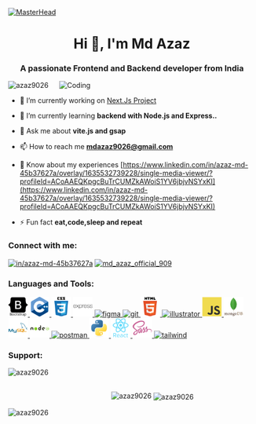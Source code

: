 [![MasterHead](https://mir-s3-cdn-cf.behance.net/project_modules/max_1200/79731568097599.5b50bca477735.jpg)](https://rishavchanda.io)
 
<h1 align="center">Hi 👋, I'm Md Azaz</h1>

<h3 align="center">A passionate Frontend and Backend developer from India</h3>

<img align="right"    alt="Coding" width="400" src="https://yt3.ggpht.com/a/AATXAJxnG_dGeCroC-Oz7fsVmv6DWq133LerN7Xuvw=s900-c-k-c0xffffffff-no-rj-mo">


<p align="left">  <img src="https://komarev.com/ghpvc/?username=azaz9026&label=Profile%20views&color=0e75b6&style=flat" alt="azaz9026" /> </p>

- 🔭 I’m currently working on [Next.Js Project](https://github.com/azaz9026/Complete-Restful-CRUD-APIs-)

- 🌱 I’m currently learning **backend with Node.js and Express..**

- 💬 Ask me about **vite.js and gsap**

- 📫 How to reach me **mdazaz9026@gmail.com**

- 📄 Know about my experiences [https://www.linkedin.com/in/azaz-md-45b37627a/overlay/1635532739228/single-media-viewer/?profileId=ACoAAEQKpgcBuTrCUMZkAWoiS1YV6jbjvNSYxKI](https://www.linkedin.com/in/azaz-md-45b37627a/overlay/1635532739228/single-media-viewer/?profileId=ACoAAEQKpgcBuTrCUMZkAWoiS1YV6jbjvNSYxKI)

- ⚡ Fun fact **eat,code,sleep and repeat**

<h3 align="left">Connect with me:</h3>
<p align="left">
<a href="https://linkedin.com/in/in/azaz-md-45b37627a" target="blank"><img align="center" src="https://raw.githubusercontent.com/rahuldkjain/github-profile-readme-generator/master/src/images/icons/Social/linked-in-alt.svg" alt="in/azaz-md-45b37627a" height="30" width="40" /></a>
<a href="https://instagram.com/md_azaz_official_909" target="blank"><img align="center" src="https://raw.githubusercontent.com/rahuldkjain/github-profile-readme-generator/master/src/images/icons/Social/instagram.svg" alt="md_azaz_official_909" height="30" width="40" /></a>
</p>

<h3 align="left">Languages and Tools:</h3>
<p align="left"> <a href="https://getbootstrap.com" target="_blank" rel="noreferrer"> <img src="https://raw.githubusercontent.com/devicons/devicon/master/icons/bootstrap/bootstrap-plain-wordmark.svg" alt="bootstrap" width="40" height="40"/> </a> <a href="https://www.w3schools.com/cpp/" target="_blank" rel="noreferrer"> <img src="https://raw.githubusercontent.com/devicons/devicon/master/icons/cplusplus/cplusplus-original.svg" alt="cplusplus" width="40" height="40"/> </a> <a href="https://www.w3schools.com/css/" target="_blank" rel="noreferrer"> <img src="https://raw.githubusercontent.com/devicons/devicon/master/icons/css3/css3-original-wordmark.svg" alt="css3" width="40" height="40"/> </a> <a href="https://expressjs.com" target="_blank" rel="noreferrer"> <img src="https://raw.githubusercontent.com/devicons/devicon/master/icons/express/express-original-wordmark.svg" alt="express" width="40" height="40"/> </a> <a href="https://www.figma.com/" target="_blank" rel="noreferrer"> <img src="https://www.vectorlogo.zone/logos/figma/figma-icon.svg" alt="figma" width="40" height="40"/> </a> <a href="https://git-scm.com/" target="_blank" rel="noreferrer"> <img src="https://www.vectorlogo.zone/logos/git-scm/git-scm-icon.svg" alt="git" width="40" height="40"/> </a> <a href="https://www.w3.org/html/" target="_blank" rel="noreferrer"> <img src="https://raw.githubusercontent.com/devicons/devicon/master/icons/html5/html5-original-wordmark.svg" alt="html5" width="40" height="40"/> </a> <a href="https://www.adobe.com/in/products/illustrator.html" target="_blank" rel="noreferrer"> <img src="https://www.vectorlogo.zone/logos/adobe_illustrator/adobe_illustrator-icon.svg" alt="illustrator" width="40" height="40"/> </a> <a href="https://developer.mozilla.org/en-US/docs/Web/JavaScript" target="_blank" rel="noreferrer"> <img src="https://raw.githubusercontent.com/devicons/devicon/master/icons/javascript/javascript-original.svg" alt="javascript" width="40" height="40"/> </a> <a href="https://www.mongodb.com/" target="_blank" rel="noreferrer"> <img src="https://raw.githubusercontent.com/devicons/devicon/master/icons/mongodb/mongodb-original-wordmark.svg" alt="mongodb" width="40" height="40"/> </a> <a href="https://www.mysql.com/" target="_blank" rel="noreferrer"> <img src="https://raw.githubusercontent.com/devicons/devicon/master/icons/mysql/mysql-original-wordmark.svg" alt="mysql" width="40" height="40"/> </a> <a href="https://nodejs.org" target="_blank" rel="noreferrer"> <img src="https://raw.githubusercontent.com/devicons/devicon/master/icons/nodejs/nodejs-original-wordmark.svg" alt="nodejs" width="40" height="40"/> </a> <a href="https://postman.com" target="_blank" rel="noreferrer"> <img src="https://www.vectorlogo.zone/logos/getpostman/getpostman-icon.svg" alt="postman" width="40" height="40"/> </a> <a href="https://www.python.org" target="_blank" rel="noreferrer"> <img src="https://raw.githubusercontent.com/devicons/devicon/master/icons/python/python-original.svg" alt="python" width="40" height="40"/> </a> <a href="https://reactjs.org/" target="_blank" rel="noreferrer"> <img src="https://raw.githubusercontent.com/devicons/devicon/master/icons/react/react-original-wordmark.svg" alt="react" width="40" height="40"/> </a> <a href="https://sass-lang.com" target="_blank" rel="noreferrer"> <img src="https://raw.githubusercontent.com/devicons/devicon/master/icons/sass/sass-original.svg" alt="sass" width="40" height="40"/> </a> <a href="https://tailwindcss.com/" target="_blank" rel="noreferrer"> <img src="https://www.vectorlogo.zone/logos/tailwindcss/tailwindcss-icon.svg" alt="tailwind" width="40" height="40"/> </a> </p>

<h3 align="left">Support:</h3>
<p><a href="https://www.buymeacoffee.com/azaz9026"> <img align="left" src="https://cdn.buymeacoffee.com/buttons/v2/default-yellow.png" height="50" width="210" alt="azaz9026" /></a></p><br><br>

<p><img align="left" src="https://github-readme-stats.vercel.app/api/top-langs?username=azaz9026&show_icons=true&locale=en&layout=compact" alt="azaz9026" /></p>

<p>&nbsp;<img align="center" src="https://github-readme-stats.vercel.app/api?username=azaz9026&show_icons=true&locale=en" alt="azaz9026" /></p>

<p><img align="center" src="https://github-readme-streak-stats.herokuapp.com/?user=azaz9026&" alt="azaz9026" /></p>


